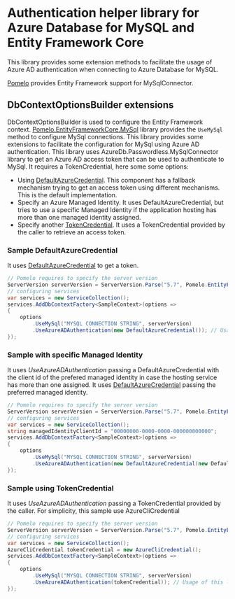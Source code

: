 # Authentication helper library for Azure Database for MySQL and Entity Framework Core

This library provides some extension methods to facilitate the usage of Azure AD authentication when connecting to Azure Database for MySQL.

[Pomelo](https://github.com/PomeloFoundation/Pomelo.EntityFrameworkCore.MySql) provides Entity Framework support for MySqlConnector.

## DbContextOptionsBuilder extensions

DbContextOptionsBuilder is used to configure the Entity Framework context. [Pomelo.EntityFrameworkCore.MySql](https://github.com/PomeloFoundation/Pomelo.EntityFrameworkCore.MySql) library provides the `UseMySql` method to configure MySql connections. This library provides some extensions to facilitate the configuration for MySql using Azure AD authentication.
This library uses AzureDb.Passwordless.MySqlConnector library to get an Azure AD access token that can be used to authenticate to MySql. It requires a TokenCredential, here some some options:
* Using [DefaultAzureCredential](https://learn.microsoft.com/en-us/dotnet/api/azure.identity.defaultazurecredential?view=azure-dotnet). This component has a fallback mechanism trying to get an access token using different mechanisms. This is the default implementation.
* Specify an Azure Managed Identity. It uses DefaultAzureCredential, but tries to use a specific Managed Identity if the application hosting has more than one managed identity assigned.
* Specify another [TokenCredential](https://learn.microsoft.com/en-us/dotnet/api/azure.core.tokencredential?view=azure-dotnet). It uses a TokenCredential provided by the caller to retrieve an access token.

### Sample DefaultAzureCredential

It uses [DefaultAzureCredential](https://learn.microsoft.com/en-us/dotnet/api/azure.identity.defaultazurecredential?view=azure-dotnet) to get a token.

```csharp
// Pomelo requires to specify the server version
ServerVersion serverVersion = ServerVersion.Parse("5.7", Pomelo.EntityFrameworkCore.MySql.Infrastructure.ServerType.MySql);
// configuring services
var services = new ServiceCollection();
services.AddDbContextFactory<SampleContext>(options =>
{
    options
        .UseMySql("MYSQL CONNECTION STRING", serverVersion)
        .UseAzureADAuthentication(new DefaultAzureCredential()); // Usage of this library
});
```

### Sample with specific Managed Identity

It uses _UseAzureADAuthentication_ passing a DefaultAzureCredential with the client id of the prefered managed identity in case the hosting service has more than one assigned. It uses [DefaultAzureCredential](https://learn.microsoft.com/en-us/dotnet/api/azure.identity.defaultazurecredential?view=azure-dotnet) passing the preferred managed identity.

```csharp
// Pomelo requires to specify the server version
ServerVersion serverVersion = ServerVersion.Parse("5.7", Pomelo.EntityFrameworkCore.MySql.Infrastructure.ServerType.MySql);
// configuring services
var services = new ServiceCollection();
string managedIdentityClientId = "00000000-0000-0000-000000000000";
services.AddDbContextFactory<SampleContext>(options =>
{
    options
        .UseMySql("MYSQL CONNECTION STRING", serverVersion)
        .UseAzureADAuthentication(new DefaultAzureCredential(new DefaultAzureCredentialOptions { ManagedIdentityClientId = managedIdentityClientId })); // Usage of this library
});
```

### Sample using TokenCredential

It uses _UseAzureADAuthentication_ passing a TokenCredential provided by the caller. For simplicity, this sample use AzureCliCredential

```csharp
// Pomelo requires to specify the server version
ServerVersion serverVersion = ServerVersion.Parse("5.7", Pomelo.EntityFrameworkCore.MySql.Infrastructure.ServerType.MySql);
// configuring services
var services = new ServiceCollection();
AzureCliCredential tokenCredential = new AzureCliCredential();
services.AddDbContextFactory<SampleContext>(options =>
{
    options
        .UseMySql("MYSQL CONNECTION STRING", serverVersion)
        .UseAzureADAuthentication(tokenCredential)); // Usage of this library
});
```